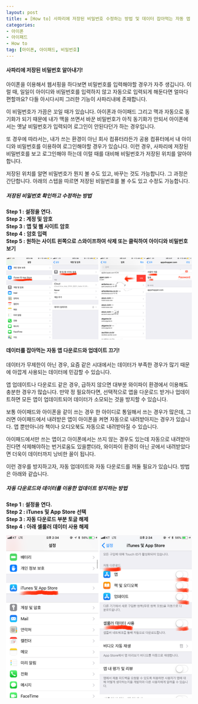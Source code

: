 ```yaml
---  
layout: post  
title: ✚ [How to] 사파리에 저장된 비밀번호 수정하는 방법 및 데이터 잡아먹는 자동 앱 다운로드 및 업데이트 끄기
categories:
- 아이폰
- 아이패드
- How to
tag: [아이폰, 아이패드, 비밀번호]
---  
```

#### 사파리에 저장된 비밀번호 알아내기!

<p class="drop-korean">
아이폰을 이용해서 웹서핑을 하다보면 비밀번호를 입력해야할 경우가 자주 생깁니다. 이럴 때, 일일이 아이디와 비밀번호를 입력하지 않고 자동으로 입력되게 해둔다면 얼마다 편할까요? 다들 아시다시피 그러한 기능이 사파리내에 존재합니다.
</p>

이 비밀번호가 가끔은 꼬일 때가 있습니다. 아이폰과 아이패드 그리고 맥과 자동으로 동기화가 되기 때문에 내가 맥을 쓰면서 바꾼 비밀번호가 아직 동기화가 안되서 아이폰에서는 옛날 비밀번호가 입력되어 로그인이 안된다던가 하는 경우입니다.

또 경우에 따라서는, 내가 쓰는 환경이 아닌 회사 컴퓨터라든가 공용 컴퓨터에서 내 아이디와 비밀번호를 이용하여 로그인해야할 경우가 있습니다. 이런 경우, 사파리에 저장된 비밀번호를 보고 로그인해야 하는데 이럴 때를 대비해 비밀번호가 저장된 위치를 알아야 합니다.

저장된 위치를 알면 비밀번호가 뭔지 볼 수도 있고, 바꾸는 것도 가능합니다. 그 과정은 간단합니다. 아래의 스텝을 따르면 저장된 비밀번호를 볼 수도 있고 수정도 가능합니다.

##### 저장된 비밀번호 확인하고 수정하는 방법
**Step 1 : 설정을 연다.** <br>
**Step 2 : 계정 및 암호** <br>
**Step 3 : 앱 및 웹 사이트 암호** <br>
**Step 4 : 암호 입력** <br>
**Step 5 : 원하는 사이트 왼쪽으로 스와이프하여 삭제 또는 클릭하여 아이디와 비밀번호 보기** <br>

<div class="markdown-image">
<img src="/assets/article_images/2018-08-10-view-password/1234.png" alt="" align="middle"/></div>

#### 데이터를 잡아먹는 자동 앱 다운로드와 업데이트 끄기!
<p class="drop-korean">
데이터가 무제한이 아닌 경우, 요즘 같은 시대에서는 데이터가 부족한 경우가 많기 때문에 아깝게 사용되는 데이터에 민감할 수 있습니다.
</p>
앱 업데이트나 다운로드 같은 경우, 급하지 않으면 대부분 와이파이 환경에서 이용해도 충분한 경우가 많습니다. 만약 정 필요하다면, 선택적으로 앱을 다운로드 받거나 업데이트하면 모든 앱이 업데이트되어 데이터가 소모되는 것을 방지할 수 있습니다.

보통 아이패드와 아이폰을 같이 쓰는 경우 한 아이디로 통일해서 쓰는 경우가 많은데, 그러면 아이패드에서 내려받은 앱이 아이폰을 켜면 자동으로 내려받아지는 경우가 있습니다. 앱 뿐만아니라 책이나 오디오북도 자동으로 내려받아질 수 있습니다.

아이패드에서만 쓰는 앱이고 아이폰에서는 쓰지 않는 경우도 있는데 자동으로 내려받아진다면 삭제해야하는 번거로움도 있을뿐더라, 와이파이 환경이 아닌 곳에서 내려받았다면 더욱이 데이터까지 낭비한 꼴이 됩니다.

이런 경우를 방지하고자, 자동 업데이트와 자동 다운로드를 꺼둘 필요가 있습니다. 방법은 아래와 같습니다.

##### 자동 다운로드와 데이터를 이용한 업데이트 방지하는 방법
**Step 1 : 설정을 연다.** <br>
**Step 2 : iTunes 및 App Store 선택** <br>
**Step 3 : 자동 다운로드 부분 토글 해제** <br>
**Step 4 : 아래 셀룰러 데이터 사용 해제** <br>

<div class="markdown-image">
<img src="/assets/article_images/2018-08-10-view-password/56.png" alt="" align="middle"/></div>
